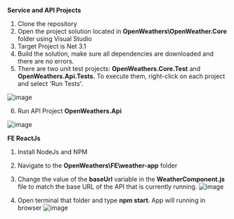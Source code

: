 **Service and API Projects**

1. Clone the repository
2. Open the project solution located in **OpenWeathers\OpenWeather.Core** folder using Visual Studio
3. Target Project is Net 3.1
4. Build the solution, make sure all dependencies are downloaded and there are no errors.
5. There are two unit test projects: **OpenWeathers.Core.Test** and **OpenWeathers.Api.Tests.** To execute them, right-click on each project and select 'Run Tests'.

![image](https://github.com/user-attachments/assets/33a16b6e-3f65-46c2-8403-1dd12d1d66fc)


   
6. Run API Project **OpenWeathers.Api**

![image](https://github.com/user-attachments/assets/a241e62f-28ea-4bc6-9ea7-e594393c2553)


**FE ReactJs**
1. Install NodeJs and NPM
2. Navigate to the **OpenWeathers\FE\weather-app** folder 
3. Change the value of the **baseUrl** variable in the **WeatherComponent.js** file to match the base URL of the API that is currently running.
![image](https://github.com/user-attachments/assets/197bacc1-90c9-47bc-8729-c4757ccda165)

   
5. Open terminal that folder and type **npm start**. App will running in browser
![image](https://github.com/user-attachments/assets/5048d375-1234-4d85-ba44-9e01823d37bb)
